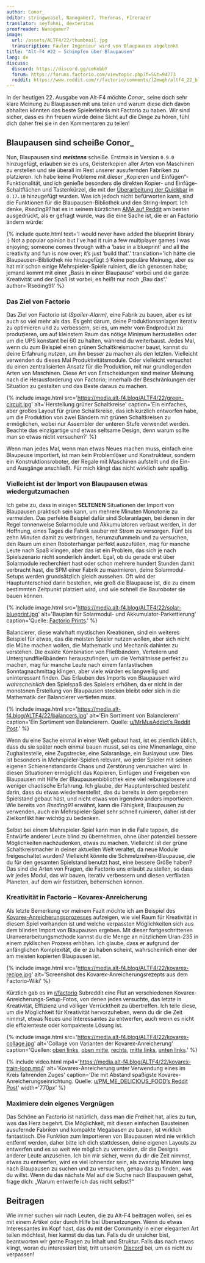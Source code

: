 ```yaml
---
author: Conor_
editor: stringweasel, Nanogamer7, Therenas, Firerazer
translator: seyfahni, dexteritas
proofreader: Nanogamer7
image:
  url: /assets/ALTF4/22/thumbnail.jpg
  transcription: Fauler Ingenieur wird von Blaupausen abgelenkt
title: "Alt-F4 #22 – Schimpfen über Blaupausen"
lang: de
discuss:
  discord: https://discord.gg/ceKebbY
  forum: https://forums.factorio.com/viewtopic.php?f=5&t=94773
  reddit: https://www.reddit.com/r/factorio/comments/l2mwgh/altf4_22_blueprint_rant/
---
```


In der heutigen 22. Ausgabe von Alt-F4 möchte *Conor_* seine doch sehr klare Meinung zu Blaupausen mit uns teilen und warum diese dich davon abhalten könnten das beste Spielerlebnis mit Factorio zu haben. Wir sind sicher, dass es ihn freuen würde deine Sicht auf die Dinge zu hören, fühl dich daher frei sie in den Kommentaren zu teilen!

## Blaupausen sind scheiße <author>Conor_</author>

Nun, Blaupausen sind ***meistens*** scheiße. Erstmals in Version `0.9.0` hinzugefügt, erlauben sie es uns, Geisterkopien aller Arten von Maschinen zu erstellen und sie überall im Rest unserer ausufernden Fabriken zu platzieren. Ich habe keine Probleme mit dieser „Kopieren und Einfügen“-Funktionalität, und ich genieße besonders die direkten Kopier- und Einfüge-Schaltflächen und Tastenkürzel, die mit der [Überarbeitung der Quickbar](https://www.factorio.com/blog/post/fff-278) in `0.17.10` hinzugefügt wurden. Was ich jedoch nicht befürworten kann, sind die Funktionen für die Blaupausen-Bibliothek und den String-Import. Ich denke, *Rseding91* hat es in seinem kürzlichen [AMA auf Reddit](https://www.reddit.com/r/factorio/comments/in5d3i/developer_technicaloriented_ama/g45d2t3/?context=1) am besten ausgedrückt, als er gefragt wurde, was die eine Sache ist, die er an Factorio ändern würde:

{% include quote.html text='I would never have added the blueprint library :) Not a popular opinion but I’ve had it ruin a few multiplayer games I was enjoying; someone comes through with a ’base in a blueprint’ and all the creativity and fun is now over; it’s just ’build that’.' translation='Ich hätte die Blaupausen-Bibliothek nie hinzugefügt :) Keine populäre Meinung, aber es hat mir schon einige Mehrspieler-Spiele ruiniert, die ich genossen habe; jemand kommt mit einer „Basis in einer Blaupause“ vorbei und die ganze Kreativität und der Spaß ist vorbei; es heißt nur noch „Bau das“.' author='Rseding91' %}

### Das Ziel von Factorio

Das Ziel von Factorio ist *(Spoiler-Alarm)*, eine Fabrik zu bauen, aber es ist auch so viel mehr als das. Es geht darum, deine Produktionsanlagen iterativ zu optimieren und zu verbessern, sei es, um mehr vom Endprodukt zu produzieren, um auf kleinstem Raum das nötige Minimum herzustellen oder um die UPS konstant bei 60 zu halten, während du weiterbaust. Jedes Mal, wenn du zum Beispiel einen grünen Schaltkreismacher baust, kannst du deine Erfahrung nutzen, um ihn besser zu machen als den letzten. Vielleicht verwenden du dieses Mal Produktivitätsmodule. Oder vielleicht versuchst du einen zentralisierten Ansatz für die Produktion, mit nur grundlegenden Arten von Maschinen. Diese Art von Entscheidungen sind meiner Meinung nach die Herausforderung von Factorio; innerhalb der Beschränkungen der Situation zu gestalten und das Beste daraus zu machen.

{% include image.html src='https://media.alt-f4.blog/ALTF4/22/green-circuit.jpg' alt='Herstellung grüner Schaltkreise' caption='Ein einfaches, aber großes Layout für grüne Schaltkreise, das ich kürzlich entworfen habe, um die Produktion von zwei Bändern mit grünen Schaltkreisen zu ermöglichen, wobei nur Assembler der unteren Stufe verwendet werden. Beachte das einzigartige und etwas seltsame Design, denn warum sollte man so etwas nicht versuchen?' %}

Wenn man jedes Mal, wenn man etwas Neues machen muss, einfach eine Blaupause importiert, ist man kein Problemlöser und Konstrukteur, sondern ein Konstruktionsroboter, der Regale mit Maschinen aufstellt und die Ein- und Ausgänge anschließt. Für mich klingt das nicht wirklich sehr spaßig.

### Vielleicht ist der Import von Blaupausen etwas wiedergutzumachen

Ich gebe zu, dass in einigen **SELTENEN** Situationen der Import von Blaupausen praktisch sein kann, um mehrere Minuten Monotonie zu vermeiden. Das perfekte Beispiel dafür sind Solaranlagen, bei denen in der Regel tonnenweise Solarmodule und Akkumulatoren verbaut werden, in der Hoffnung, eines Tages die Fabrik sauber mit Strom zu versorgen. Fünf bis zehn Minuten damit zu verbringen, herumzufummeln und zu versuchen, den Raum um einen Roboterhangar perfekt auszufüllen, mag für manche Leute nach Spaß klingen, aber das ist ein Problem, das sich je nach Spielszenario nicht sonderlich ändert. Egal, ob du gerade erst über Solarmodule recherchiert hast oder schon mehrere hundert Stunden damit verbracht hast, die SPM einer Fabrik zu maximieren, deine Solarmodul-Setups werden grundsätzlich gleich aussehen. Oft wird der Hauptunterschied darin bestehen, wie groß die Blaupause ist, die zu einem bestimmten Zeitpunkt platziert wird, und wie schnell die Bauroboter sie bauen können.

{% include image.html src='https://media.alt-f4.blog/ALTF4/22/solar-blueprint.jpg' alt='Bauplan für Solarmodul- und Akkumulator-Parkettierung' caption='Quelle: <a href="https://factorioprints.com/view/-KYeNAYQVgk2DcbuORde">Factorio Prints</a>.' %}

Balancierer, diese wahrhaft mystischen Kreationen, sind ein weiteres Beispiel für etwas, das die meisten Spieler nutzen wollen, aber sich nicht die Mühe machen wollen, die Mathematik und Mechanik dahinter zu verstehen. Die exakte Kombination von Fließbändern, Verteilern und Untergrundfließbändern herauszufinden, um die Verhältnisse perfekt zu machen, mag für manche Leute nach einem fantastischen Sonntagnachmittag klingen, aber viele würden es langweilig und uninteressant finden. Das Erlauben des Imports von Blaupausen wird *wahrscheinlich* den Spielspaß des Spielers erhöhen, da er nicht in der monotonen Erstellung von Blaupausen stecken bleibt oder sich in die Mathematik der Balancierer vertiefen muss.

{% include image.html src='https://media.alt-f4.blog/ALTF4/22/balancers.jpg' alt='Ein Sortiment von Balancierern' caption='Ein Sortiment von Balancierern. Quelle: <a href="https://www.reddit.com/r/factorio/comments/bf600q/my_take_on_balancers_designed_to_help_understand/">u/MrMusAddict’s Reddit Post</a>.' %}

Wenn du eine Sache einmal in einer Welt gebaut hast, ist es ziemlich üblich, dass du sie später noch einmal bauen musst, sei es eine Minenanlage, eine Zughaltestelle, eine Zugstrecke, eine Solaranlage, ein Buslayout usw. Dies ist besonders in Mehrspieler-Spielen relevant, wo jeder Spieler mit seinen eigenen Schienenstandards Chaos und Zerstörung verursachen wird. In diesen Situationen ermöglicht das Kopieren, Einfügen und Freigeben von Blaupausen mit Hilfe der Blaupausenbibliothek eine viel reibungslosere und weniger chaotische Erfahrung. Ich glaube, der Hauptunterschied besteht darin, dass du etwas wiederherstellst, das du bereits in dem gegebenen Spielstand gebaut hast, und nicht etwas von irgendwo anders importieren. Wie bereits von *Rseding91* erwähnt, kann die Fähigkeit, Blaupausen zu verwenden, auch ein Mehrspieler-Spiel sehr schnell ruinieren, daher ist der Zielkonflikt hier wichtig zu bedenken.

Selbst bei einem Mehrspieler-Spiel kann man in die Falle tappen, die Entwürfe anderer Leute blind zu übernehmen, ohne über potenziell bessere Möglichkeiten nachzudenken, etwas zu machen. Vielleicht ist der grüne Schaltkreismacher in deiner aktuellen Welt veraltet, da neue Module freigeschaltet wurden? Vielleicht könnte die Schmelzreihen-Blaupause, die du für den gesamten Spielstand benutzt hast, eine bessere Größe haben? Das sind die Arten von Fragen, die Factorio uns erlaubt zu stellen, so dass wir jedes Modul, das wir bauen, iterativ verbessern und diesen verflixten Planeten, auf dem wir festsitzen, beherrschen können.

### Kreativität in Factorio – Kovarex-Anreicherung

Als letzte Bemerkung vor meinem Fazit möchte ich am Beispiel des [Kovarex-Anreicherungsprozesses](https://wiki.factorio.com/Kovarex_enrichment_process/de) aufzeigen, wie viel Raum für Kreativität in diesem Spiel vorhanden ist und welche verpassten Möglichkeiten sich aus dem blinden Import von Blaupausen ergeben. Mit dieser fortgeschrittenen Uranverarbeitungsmethode kannst du die Menge an nützlichem Uran-235 in einem zyklischen Prozess erhöhen. Ich glaube, dass er aufgrund der anfänglichen Komplexität, die er zu haben scheint, wahrscheinlich einer der am meisten kopierten Blaupausen ist.

{% include image.html src='https://media.alt-f4.blog/ALTF4/22/kovarex-recipe.jpg' alt='Screenshot des Kovarex-Anreicherungsrezepts aus dem Factorio-Wiki' %}

Kürzlich gab es im [r/factorio](https://www.reddit.com/r/factorio/) Subreddit eine Flut an verschiedenen Kovarex-Anreicherungs-Setup-Fotos, von denen jedes versuchte, das letzte in Kreativität, Effizienz und völliger Verrücktheit zu übertreffen. Ich teile diese, um die Möglichkeit für Kreativität hervorzuheben, wenn du dir die Zeit nimmst, etwas Neues und Interessantes zu entwerfen, auch wenn es nicht die effizienteste oder kompakteste Lösung ist.

{% include image.html src='https://media.alt-f4.blog/ALTF4/22/kovarex-collage.jpg' alt='Collage von Varianten der Kovarex-Anreicherung' caption='Quellen: <a href="https://www.reddit.com/r/factorio/comments/it53gn/so_i_built_a_kovarex_enrichment_process_setup/">oben links</a>, <a href="https://www.reddit.com/r/factorio/comments/ju509t/my_noobish_try_at_kovarex_enrichment/">oben mitte</a>, <a href="https://www.reddit.com/r/factorio/comments/jkmkyc/my_overkill_beaconed_buffered_uranium_processing/">rechts</a>, <a href="https://www.reddit.com/r/factorio/comments/hrumlj/beaconed_kovarex_processing_with_no_circuits/">mitte links</a>, <a href="https://www.reddit.com/r/factorio/comments/hgb8zn/the_1_million_monkeys_method_of_kovarex_enrichment/">unten links</a>.' %}

{% include video.html mp4='https://media.alt-f4.blog/ALTF4/22/kovarex-train-loop.mp4' alt='Kovarex-Anreicherung unter Verwendung eines im Kreis fahrenden Zuges' caption='Die mit Abstand spaßigste Kovarex-Anreicherungseinrichtung. Quelle: <a href="https://www.reddit.com/r/factorio/comments/jj4nsl/my_take_on_kovarex_circle_nuketrain_violently/">u/PM_ME_DELICIOUS_FOOD’s Reddit Post</a>' width='770px' %}

### Maximiere dein eigenes Vergnügen

Das Schöne an Factorio ist natürlich, dass man die Freiheit hat, alles zu tun, was das Herz begehrt. Die Möglichkeit, mit diesen einfachen Bausteinen ausufernde Fabriken und kompakte Megabasen zu bauen, ist wirklich fantastisch. Die Funktion zum Importieren von Blaupausen wird nie wirklich entfernt werden, daher bitte ich dich stattdessen, deine eigenen Layouts zu entwerfen und es so weit wie möglich zu vermeiden, dir die Designs anderer Leute anzusehen. Ich bin mir sicher, wenn du dir die Zeit nimmst, etwas zu entwerfen, wird es viel lohnender sein, als zwanzig Minuten lang nach Blaupausen zu suchen und zu versuchen, genau das zu finden, was du willst. Wenn du das nächste Mal auf die Suche nach Blaupausen gehst, frage dich: „Warum entwerfe ich das nicht selbst?“

## Beitragen

Wie immer suchen wir nach Leuten, die zu Alt-F4 beitragen wollen, sei es mit einem Artikel oder durch Hilfe bei Übersetzungen. Wenn du etwas Interessantes im Kopf hast, das du mit der Community in einer eleganten Art teilen möchtest, hier kannst du das tun. Falls du dir unsicher bist, beantworten wir gerne Fragen zu Inhalt und Struktur. Falls das nach  etwas klingt, woran du interessiert bist, tritt unserem [Discord](https://discord.gg/nxnCFkb) bei, um es nicht zu verpassen!
